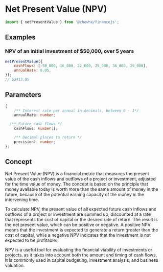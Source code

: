 # Net Present Value (NPV)

```javascript
import { netPresentValue } from '@chewhx/financejs';
```

## Examples

### NPV of an initial investment of $50,000, over 5 years

```javascript
netPresentValue({
	cashFlows: [-50_000, 10_000, 22_000, 25_000, 36_000, 29_000],
	annualRate: 0.05,
});
// 53413.95
```

## Parameters

```typescript
{
	/** Interest rate per annual in decimals, between 0 - 1*/
	annualRate: number;

  /** Future cash flows */
	cashFlows: number[];

	/** Decimal places to return */
	precision?: number;
};
```

## Concept

Net Present Value (NPV) is a financial metric that measures the present value of the cash inflows and outflows of a project or investment, adjusted for the time value of money. The concept is based on the principle that money available today is worth more than the same amount of money in the future, because of the potential earning capacity of the money in the intervening time.

To calculate NPV, the present value of all expected future cash inflows and outflows of a project or investment are summed up, discounted at a rate that represents the cost of capital or the desired rate of return. The result is the net present value, which can be positive or negative. A positive NPV means that the investment is expected to generate a return greater than the cost of capital, while a negative NPV indicates that the investment is not expected to be profitable.

NPV is a useful tool for evaluating the financial viability of investments or projects, as it takes into account both the amount and timing of cash flows. It is commonly used in capital budgeting, investment analysis, and business valuation.

